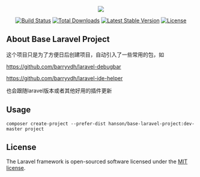 <p align="center"><img src="https://laravel.com/assets/img/components/logo-laravel.svg"></p>

<p align="center">
<a href="https://travis-ci.org/laravel/framework"><img src="https://travis-ci.org/laravel/framework.svg" alt="Build Status"></a>
<a href="https://packagist.org/packages/laravel/framework"><img src="https://poser.pugx.org/laravel/framework/d/total.svg" alt="Total Downloads"></a>
<a href="https://packagist.org/packages/laravel/framework"><img src="https://poser.pugx.org/laravel/framework/v/stable.svg" alt="Latest Stable Version"></a>
<a href="https://packagist.org/packages/laravel/framework"><img src="https://poser.pugx.org/laravel/framework/license.svg" alt="License"></a>
</p>

## About Base Laravel Project

这个项目只是为了方便日后创建项目，自动引入了一些常用的包，如

https://github.com/barryvdh/laravel-debugbar

https://github.com/barryvdh/laravel-ide-helper

也会跟随laravel版本或者其他好用的插件更新

## Usage

```composer create-project --prefer-dist hanson/base-laravel-project:dev-master project```

## License

The Laravel framework is open-sourced software licensed under the [MIT license](http://opensource.org/licenses/MIT).
